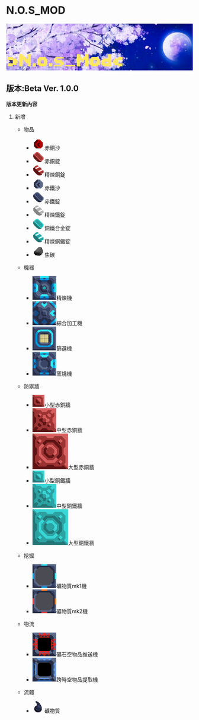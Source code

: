 # N.O.S_MOD
![This is an image](/icon.png)

## 版本:Beta Ver. 1.0.0

**版本更新內容**

1. 新增

   - 物品
     - ![This is an image](/sprites/items/赤銅沙.png)赤銅沙
     - ![This is an image](/sprites/items/赤銅錠.png)赤銅錠
     - ![This is an image](/sprites/items/精煉銅錠.png)精煉銅錠
     - ![This is an image](/sprites/items/赤鐵沙.png)赤鐵沙
     - ![This is an image](/sprites/items/赤鐵錠.png)赤鐵錠
     - ![This is an image](/sprites/items/精煉鐵錠.png)精煉鐵錠
     - ![This is an image](/sprites/items/銅鐵合金錠.png)銅鐵合金錠
     - ![This is an image](/sprites/items/精煉銅鐵錠.png)精煉銅鐵錠
     - ![This is an image](/sprites/items/焦碳.png)焦碳

   - 機器
     - ![This is an image](/sprites/blocks/multi/精煉機.png)精煉機
     - ![This is an image](/sprites/blocks/multi/綜合加工機.png)綜合加工機
     - ![This is an image](/sprites/blocks/multi/篩選機.png)篩選機
     - ![This is an image](/sprites/blocks/multi/窯燒機.png)窯燒機

   - 防禦牆
     - ![This is an image](/sprites/blocks/wall/小型赤銅牆.png)小型赤銅牆
     - ![This is an image](/sprites/blocks/wall/中型赤銅牆.png)中型赤銅牆
     - ![This is an image](/sprites/blocks/wall/大型赤銅牆.png)大型赤銅牆
     - ![This is an image](/sprites/blocks/wall/小型銅鐵牆.png)小型銅鐵牆
     - ![This is an image](/sprites/blocks/wall/中型銅鐵牆.png)中型銅鐵牆
     - ![This is an image](/sprites/blocks/wall/大型銅鐵牆.png)大型銅鐵牆

   - 挖掘
     - ![This is an image](/sprites/blocks/drill/礦物質mk1機.png)礦物質mk1機
     - ![This is an image](/sprites/blocks/drill/礦物質mk2機.png)礦物質mk2機

   - 物流
     - ![This is an image](/sprites/blocks/distribution/跨時空物品推送機.png)礦石空物品推送機
     - ![This is an image](/sprites/blocks/distribution/跨時空物品提取機.png)跨時空物品提取機

   - 流體
     - ![This is an image](/sprites/liquids/礦物質.png)礦物質




